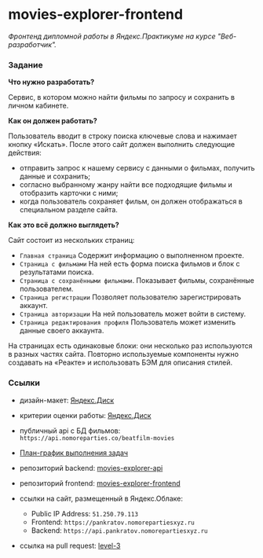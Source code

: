 # movies-explorer-frontend
*Фронтенд дипломной работы в Яндекс.Практикуме на курсе "Веб-разработчик".*

### Задание
**Что нужно разработать?**

Сервис, в котором можно найти фильмы по запросу и сохранить в личном кабинете.

**Как он должен работать?**

Пользователь вводит в строку поиска ключевые слова и нажимает кнопку «Искать». После этого сайт должен выполнить следующие действия:
* отправить запрос к нашему сервису с данными о фильмах, получить данные и сохранить;
* согласно выбранному жанру найти все подходящие фильмы и отобразить карточки с ними;
* когда пользователь сохраняет фильм, он должен отображаться в специальном разделе сайта.

**Как это всё должно выглядеть?**

Сайт состоит из нескольких страниц:
- `Главная страница` Содержит информацию о выполненном проекте.
- `Страница с фильмами` На ней есть форма поиска фильмов и блок с результатами поиска.
- `Страница с сохранёнными фильмами`. Показывает фильмы, сохранённые пользователем.
- `Страница регистрации` Позволяет пользователю зарегистрировать аккаунт.
- `Страница авторизации` На ней пользователь может войти в систему.
- `Страница редактирования профиля` Пользователь может изменить данные своего аккаунта.

На страницах есть одинаковые блоки: они несколько раз используются в разных частях сайта. Повторно используемые компоненты нужно создавать на «Реакте» и использовать БЭМ для описания стилей.

### Ссылки
- дизайн-макет: [Яндекс.Диск](https://disk.yandex.ru/d/aSdNN-FR5mZbyw)
- критерии оценки работы: [Яндекс.Диск](https://disk.yandex.ru/i/qWf8pN6N5ZnwCA)
- публичный api с БД фильмов: `https://api.nomoreparties.co/beatfilm-movies`

- [План-график выполнения задач](https://github.com/users/pnrf/projects/1)
- репозиторий backend: [movies-explorer-api](https://github.com/pnrf/movies-explorer-api)
- репозиторий frontend: [movies-explorer-frontend](https://github.com/pnrf/movies-explorer-frontend)
- cсылки на сайт, размещенный в Яндекс.Облаке:
  - Public IP Address: `51.250.79.113`
  - Frontend: `https://pankratov.nomorepartiesxyz.ru`
  - Backend: `https://api.pankratov.nomorepartiesxyz.ru`
- ссылка на pull request: [level-3](https://github.com/pnrf/movies-explorer-frontend/pull/2)

